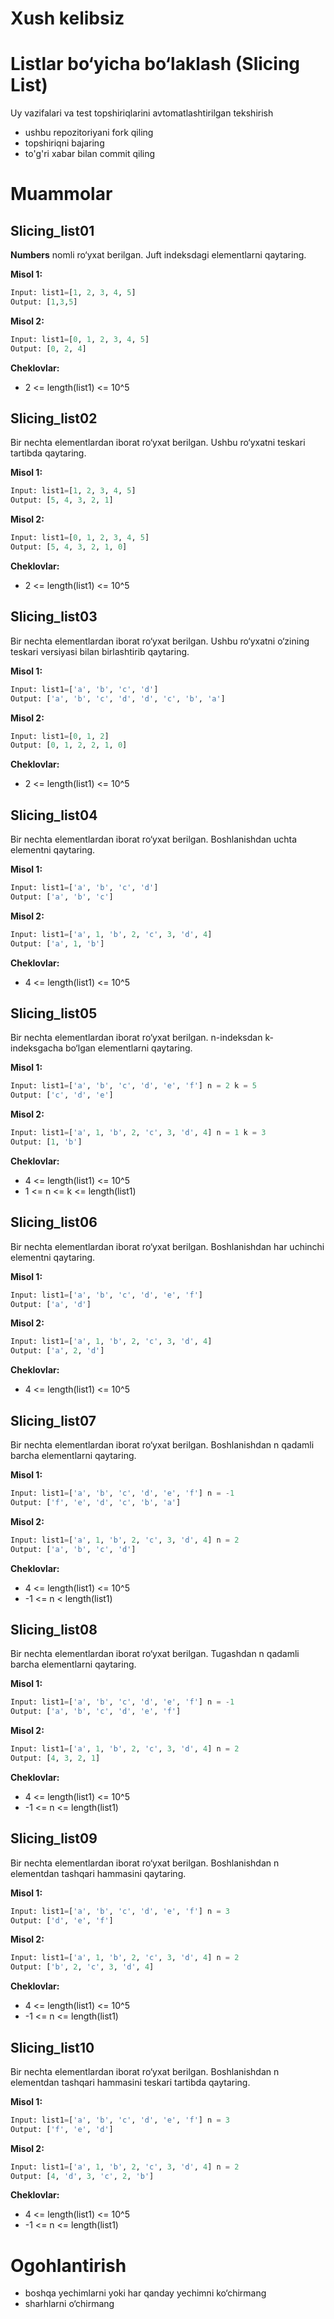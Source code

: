 # Xush kelibsiz
# Listlar bo‘yicha bo‘laklash (Slicing List)

Uy vazifalari va test topshiriqlarini avtomatlashtirilgan tekshirish
- ushbu repozitoriyani fork qiling
- topshiriqni bajaring
- to'g'ri xabar bilan commit qiling

# Muammolar
## Slicing_list01

  **Numbers** nomli ro‘yxat berilgan. Juft indeksdagi elementlarni qaytaring.

**Misol 1:**

```Python
Input: list1=[1, 2, 3, 4, 5]
Output: [1,3,5]

```

**Misol 2:**

```Python
Input: list1=[0, 1, 2, 3, 4, 5]
Output: [0, 2, 4]

```
**Cheklovlar:**

  - 2 <= length(list1) <= 10^5

## Slicing_list02

  Bir nechta elementlardan iborat ro‘yxat berilgan. Ushbu ro‘yxatni teskari tartibda qaytaring.

**Misol 1:**

```Python
Input: list1=[1, 2, 3, 4, 5]
Output: [5, 4, 3, 2, 1]

```

**Misol 2:**

```Python
Input: list1=[0, 1, 2, 3, 4, 5]
Output: [5, 4, 3, 2, 1, 0]

```
**Cheklovlar:**

  - 2 <= length(list1) <= 10^5

## Slicing_list03

  Bir nechta elementlardan iborat ro‘yxat berilgan. Ushbu ro‘yxatni o‘zining teskari versiyasi bilan birlashtirib qaytaring.

**Misol 1:**

```Python
Input: list1=['a', 'b', 'c', 'd']
Output: ['a', 'b', 'c', 'd', 'd', 'c', 'b', 'a']

```

**Misol 2:**

```Python
Input: list1=[0, 1, 2]
Output: [0, 1, 2, 2, 1, 0]

```
**Cheklovlar:**

  - 2 <= length(list1) <= 10^5

## Slicing_list04

  Bir nechta elementlardan iborat ro‘yxat berilgan. Boshlanishdan uchta elementni qaytaring.

**Misol 1:**

```Python
Input: list1=['a', 'b', 'c', 'd']
Output: ['a', 'b', 'c']

```

**Misol 2:**

```Python
Input: list1=['a', 1, 'b', 2, 'c', 3, 'd', 4]
Output: ['a', 1, 'b']

```
**Cheklovlar:**

  - 4 <= length(list1) <= 10^5

## Slicing_list05

  Bir nechta elementlardan iborat ro‘yxat berilgan. n-indeksdan k-indeksgacha bo‘lgan elementlarni qaytaring.

**Misol 1:**

```Python
Input: list1=['a', 'b', 'c', 'd', 'e', 'f'] n = 2 k = 5
Output: ['c', 'd', 'e']

```

**Misol 2:**

```Python
Input: list1=['a', 1, 'b', 2, 'c', 3, 'd', 4] n = 1 k = 3
Output: [1, 'b']

```
**Cheklovlar:**

  - 4 <= length(list1) <= 10^5
  - 1 <= n <= k <= length(list1)

## Slicing_list06

  Bir nechta elementlardan iborat ro‘yxat berilgan. Boshlanishdan har uchinchi elementni qaytaring.

**Misol 1:**

```Python
Input: list1=['a', 'b', 'c', 'd', 'e', 'f']
Output: ['a', 'd']

```

**Misol 2:**

```Python
Input: list1=['a', 1, 'b', 2, 'c', 3, 'd', 4]
Output: ['a', 2, 'd']

```
**Cheklovlar:**

  - 4 <= length(list1) <= 10^5

## Slicing_list07

  Bir nechta elementlardan iborat ro‘yxat berilgan. Boshlanishdan n qadamli barcha elementlarni qaytaring.

**Misol 1:**

```Python
Input: list1=['a', 'b', 'c', 'd', 'e', 'f'] n = -1
Output: ['f', 'e', 'd', 'c', 'b', 'a']

```

**Misol 2:**

```Python
Input: list1=['a', 1, 'b', 2, 'c', 3, 'd', 4] n = 2
Output: ['a', 'b', 'c', 'd']

```
**Cheklovlar:**

  - 4 <= length(list1) <= 10^5
  - -1 <= n < length(list1)


## Slicing_list08

  Bir nechta elementlardan iborat ro‘yxat berilgan. Tugashdan n qadamli barcha elementlarni qaytaring.

**Misol 1:**

```Python
Input: list1=['a', 'b', 'c', 'd', 'e', 'f'] n = -1
Output: ['a', 'b', 'c', 'd', 'e', 'f']

```

**Misol 2:**

```Python
Input: list1=['a', 1, 'b', 2, 'c', 3, 'd', 4] n = 2
Output: [4, 3, 2, 1]

```
**Cheklovlar:**

  - 4 <= length(list1) <= 10^5
  - -1 <= n <= length(list1)

## Slicing_list09

  Bir nechta elementlardan iborat ro‘yxat berilgan. Boshlanishdan n elementdan tashqari hammasini qaytaring.

**Misol 1:**

```Python
Input: list1=['a', 'b', 'c', 'd', 'e', 'f'] n = 3
Output: ['d', 'e', 'f']

```

**Misol 2:**

```Python
Input: list1=['a', 1, 'b', 2, 'c', 3, 'd', 4] n = 2
Output: ['b', 2, 'c', 3, 'd', 4]

```
**Cheklovlar:**

  - 4 <= length(list1) <= 10^5
  - -1 <= n <= length(list1)

## Slicing_list10

  Bir nechta elementlardan iborat ro‘yxat berilgan. Boshlanishdan n elementdan tashqari hammasini teskari tartibda qaytaring.

**Misol 1:**

```Python
Input: list1=['a', 'b', 'c', 'd', 'e', 'f'] n = 3
Output: ['f', 'e', 'd']

```

**Misol 2:**

```Python
Input: list1=['a', 1, 'b', 2, 'c', 3, 'd', 4] n = 2
Output: [4, 'd', 3, 'c', 2, 'b']

```
**Cheklovlar:**

  - 4 <= length(list1) <= 10^5
  - -1 <= n <= length(list1)

# Ogohlantirish
- boshqa yechimlarni yoki har qanday yechimni ko‘chirmang
- sharhlarni o‘chirmang

